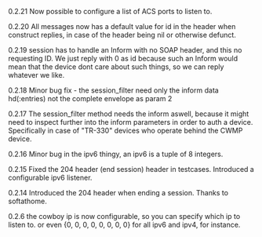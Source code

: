 0.2.21  Now possible to configure a list of ACS ports to listen to.

0.2.20  All messages now has a default value for id in the header when construct replies, in case of
        the header being nil or otherwise defunct.

0.2.19  session has to handle an Inform with no SOAP header, and this no requesting ID. We just reply with 0 as id
        because such an Inform would mean that the device dont care about such things, so we can reply whatever
        we like.

0.2.18  Minor bug fix - the session_filter need only the inform data hd(:entries) not the complete envelope as param 2

0.2.17  The session_filter method needs the inform aswell, because it might need to inspect
        further into the inform parameters in order to auth a device. Specifically in case
        of "TR-330" devices who operate behind the CWMP device.

0.2.16  Minor bug in the ipv6 thingy, an ipv6 is a tuple of 8 integers.

0.2.15  Fixed the 204 header (end session) header in testcases.
        Introduced a configurable ipv6 listener.

0.2.14  Introduced the 204 header when ending a session. Thanks to softathome.

0.2.6   the cowboy ip is now configurable, so you can specify which ip to listen to.
        or even {0, 0, 0, 0, 0, 0, 0, 0} for all ipv6 and ipv4, for instance.
